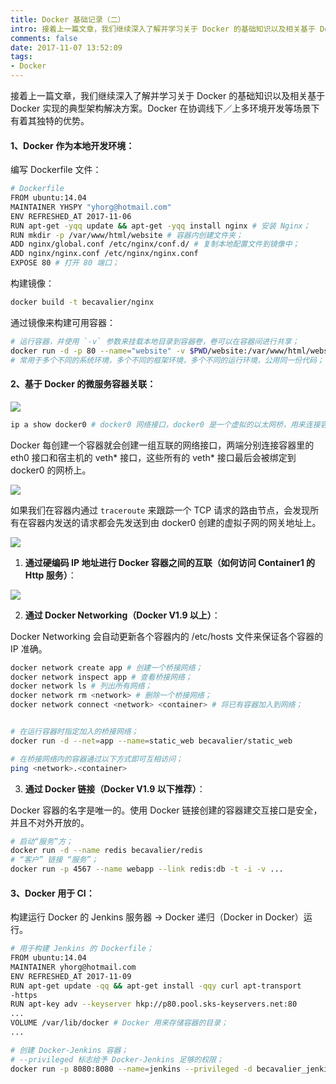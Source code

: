 ```yaml
---
title: Docker 基础记录（二）
intro: 接着上一篇文章，我们继续深入了解并学习关于 Docker 的基础知识以及相关基于 Docker 实现的典型架构解决方案。Docker 在协调线下／上多环境开发等场景下有着其独特的优势。
comments: false
date: 2017-11-07 13:52:09
tags:
- Docker
---
```



接着上一篇文章，我们继续深入了解并学习关于 Docker 的基础知识以及相关基于 Docker 实现的典型架构解决方案。Docker 在协调线下／上多环境开发等场景下有着其独特的优势。

#### 1、Docker 作为本地开发环境：

编写 Dockerfile 文件：


```bash
# Dockerfile
FROM ubuntu:14.04
MAINTAINER YHSPY "yhorg@hotmail.com"
ENV REFRESHED_AT 2017-11-06
RUN apt-get -yqq update && apt-get -yqq install nginx # 安装 Nginx；
RUN mkdir -p /var/www/html/website # 容器内创建文件夹；
ADD nginx/global.conf /etc/nginx/conf.d/ # 复制本地配置文件到镜像中；
ADD nginx/nginx.conf /etc/nginx/nginx.conf 
EXPOSE 80 # 打开 80 端口；
```

构建镜像：


```bash
docker build -t becavalier/nginx
```

通过镜像来构建可用容器：


```bash
# 运行容器，并使用 `-v` 参数来挂载本地目录到容器卷，卷可以在容器间进行共享；
docker run -d -p 80 --name="website" -v $PWD/website:/var/www/html/website:rw becavalier/nginx nginx
# 常用于多个不同的系统环境，多个不同的框架环境，多个不同的运行环境，公用同一份代码；
```

#### 2、基于 Docker 的微服务容器关联：

![](1.png)

```bash
ip a show docker0 # docker0 网络接口，docker0 是一个虚拟的以太网桥，用来连接容器和本地宿主网络；
```

Docker 每创建一个容器就会创建一组互联的网络接口，两端分别连接容器里的 eth0 接口和宿主机的 veth* 接口，这些所有的 veth* 接口最后会被绑定到 docker0 的网桥上。

![](2.png)

如果我们在容器内通过 `traceroute` 来跟踪一个 TCP 请求的路由节点，会发现所有在容器内发送的请求都会先发送到由 docker0 创建的虚拟子网的网关地址上。

![](3.png)

1. **通过硬编码 IP 地址进行 Docker 容器之间的互联（如何访问 Container1 的 Http 服务）**：

![](4.png)

2. **通过 Docker Networking（Docker V1.9 以上）**：

Docker Networking 会自动更新各个容器内的 /etc/hosts 文件来保证各个容器的 IP 准确。


```bash
docker network create app # 创建一个桥接网络；
docker network inspect app # 查看桥接网络；
docker network ls # 列出所有网络；
docker network rm <network> # 删除一个桥接网络；
docker network connect <network> <container> # 将已有容器加入到网络；


# 在运行容器时指定加入的桥接网络；
docker run -d --net=app --name=static_web becavalier/static_web

# 在桥接网络内的容器通过以下方式即可互相访问；
ping <network>.<container>
```

3. **通过 Docker 链接（Docker V1.9 以下推荐）**：

Docker 容器的名字是唯一的。使用 Docker 链接创建的容器建交互接口是安全，并且不对外开放的。


```bash
# 启动“服务”方；
docker run -d --name redis becavalier/redis
# “客户” 链接 “服务”；
docker run -p 4567 --name webapp --link redis:db -t -i -v ...
```

#### 3、Docker 用于 CI：

构建运行 Docker 的 Jenkins 服务器 -> Docker 递归（Docker in Docker）运行。


```bash
# 用于构建 Jenkins 的 Dockerfile；
FROM ubuntu:14.04
MAINTAINER yhorg@hotmail.com
ENV REFRESHED_AT 2017-11-09
RUN apt-get update -qq && apt-get install -qqy curl apt-transport 
-https
RUN apt-key adv --keyserver hkp://p80.pool.sks-keyservers.net:80 
...
VOLUME /var/lib/docker # Docker 用来存储容器的目录；
...
```


```bash
# 创建 Docker-Jenkins 容器；
# --privileged 标志给予 Docker-Jenkins 足够的权限；
docker run -p 8080:8080 --name=jenkins --privileged -d becavalier_jenkins
```
